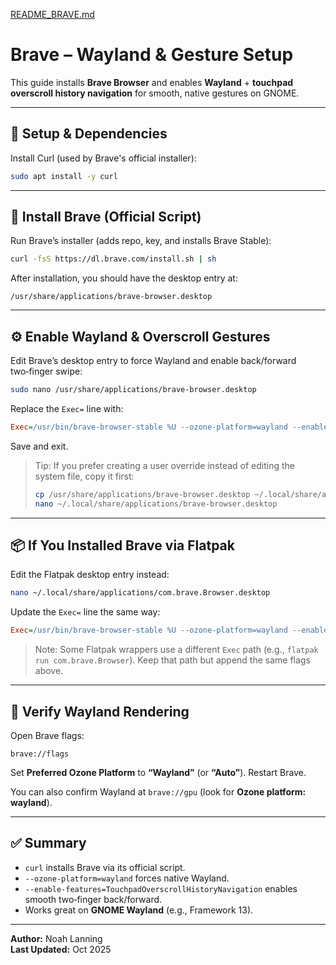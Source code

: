 [README_BRAVE.md](https://github.com/user-attachments/files/23057291/README_BRAVE.md)
# Brave – Wayland & Gesture Setup

This guide installs **Brave Browser** and enables **Wayland** + **touchpad overscroll history navigation** for smooth, native gestures on GNOME.

---

## 🧰 Setup & Dependencies

Install Curl (used by Brave's official installer):

```bash
sudo apt install -y curl
```

---

## 🦁 Install Brave (Official Script)

Run Brave’s installer (adds repo, key, and installs Brave Stable):

```bash
curl -fsS https://dl.brave.com/install.sh | sh
```

After installation, you should have the desktop entry at:

```
/usr/share/applications/brave-browser.desktop
```

---

## ⚙️ Enable Wayland & Overscroll Gestures

Edit Brave’s desktop entry to force Wayland and enable back/forward two‑finger swipe:

```bash
sudo nano /usr/share/applications/brave-browser.desktop
```

Replace the `Exec=` line with:

```ini
Exec=/usr/bin/brave-browser-stable %U --ozone-platform=wayland --enable-features=TouchpadOverscrollHistoryNavigation
```

Save and exit.

> Tip: If you prefer creating a user override instead of editing the system file, copy it first:
> ```bash
> cp /usr/share/applications/brave-browser.desktop ~/.local/share/applications/brave-browser.desktop
> nano ~/.local/share/applications/brave-browser.desktop
> ```

---

## 📦 If You Installed Brave via Flatpak

Edit the Flatpak desktop entry instead:

```bash
nano ~/.local/share/applications/com.brave.Browser.desktop
```

Update the `Exec=` line the same way:

```ini
Exec=/usr/bin/brave-browser-stable %U --ozone-platform=wayland --enable-features=TouchpadOverscrollHistoryNavigation
```

> Note: Some Flatpak wrappers use a different `Exec` path (e.g., `flatpak run com.brave.Browser`). Keep that path but append the same flags above.

---

## 🧠 Verify Wayland Rendering

Open Brave flags:

```
brave://flags
```

Set **Preferred Ozone Platform** to **“Wayland”** (or **“Auto”**). Restart Brave.

You can also confirm Wayland at `brave://gpu` (look for **Ozone platform: wayland**).

---

## ✅ Summary

- `curl` installs Brave via its official script.  
- `--ozone-platform=wayland` forces native Wayland.  
- `--enable-features=TouchpadOverscrollHistoryNavigation` enables smooth two‑finger back/forward.  
- Works great on **GNOME Wayland** (e.g., Framework 13).

---

**Author:** Noah Lanning  
**Last Updated:** Oct 2025
